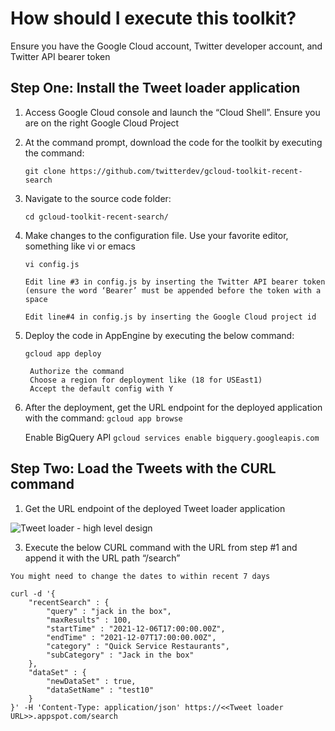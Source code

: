 # How should I execute this toolkit?

Ensure you have the Google Cloud account, Twitter developer account, and Twitter API bearer token

## Step One: Install the Tweet loader application

1. Access Google Cloud console and launch the “Cloud Shell”. Ensure you are on the right Google Cloud Project
2. At the command prompt, download the code for the toolkit by executing the command: 

	`git clone https://github.com/twitterdev/gcloud-toolkit-recent-search`
3. Navigate to the source code folder:

	`cd gcloud-toolkit-recent-search/`
4. Make changes to the configuration file. Use your favorite editor, something like vi or emacs

	`vi config.js` 
    
	```Edit line #3 in config.js by inserting the Twitter API bearer token (ensure the word ‘Bearer’ must be appended before the token with a space```
    
	```Edit line#4 in config.js by inserting the Google Cloud project id```
    
4. Deploy the code in AppEngine by executing the below command:

	`gcloud app deploy`
    
        Authorize the command
        Choose a region for deployment like (18 for USEast1)
        Accept the default config with Y
        
5. After the deployment, get the URL endpoint for the deployed application with the command:
    `gcloud app browse`
    
    Enable BigQuery API
    `gcloud services enable bigquery.googleapis.com`

## Step Two: Load the Tweets with the CURL command

1. Get the URL endpoint of the deployed Tweet loader application

![Tweet loader - high level design](https://github.com/twitterdev/gcloud-toolkit-recent-search/blob/main/resources/tweet-loader-design.jpg)

3. Execute the below CURL command with the URL from step #1 and append it with the URL path “/search”

```You might need to change the dates to within recent 7 days```

```
curl -d '{
    "recentSearch" : {
        "query" : "jack in the box",
        "maxResults" : 100,
        "startTime" : "2021-12-06T17:00:00.00Z",
        "endTime" : "2021-12-07T17:00:00.00Z",
        "category" : "Quick Service Restaurants",
        "subCategory" : "Jack in the box"
    },
    "dataSet" : {
        "newDataSet" : true,
        "dataSetName" : "test10"    
    }
}' -H 'Content-Type: application/json' https://<<Tweet loader URL>>.appspot.com/search
```
